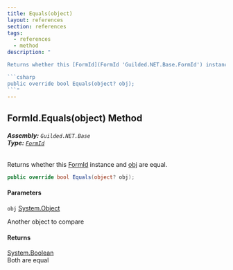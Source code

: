 ```yaml
---
title: Equals(object)
layout: references
section: references
tags:
  - references
  - method
description: "

Returns whether this [FormId](FormId 'Guilded.NET.Base.FormId') instance and [obj](FormId.Equals(object)#Guilded.NET.Base.FormId.Equals(object).obj 'Guilded.NET.Base.FormId.Equals(object).obj') are equal.

```csharp
public override bool Equals(object? obj);
```"
---
```


## FormId.Equals(object) Method
###### **Assembly:** `Guilded.NET.Base`<br/>**Type:** [`FormId`](FormId 'Guilded.NET.Base.FormId')

Returns whether this [FormId](FormId 'Guilded.NET.Base.FormId') instance and [obj](FormId.Equals(object)#Guilded.NET.Base.FormId.Equals(object).obj 'Guilded.NET.Base.FormId.Equals(object).obj') are equal.

```csharp
public override bool Equals(object? obj);
```
#### Parameters

<a name='Guilded.NET.Base.FormId.Equals(object).obj'></a>

`obj` [System.Object](https://docs.microsoft.com/en-us/dotnet/api/System.Object 'System.Object')

Another object to compare

#### Returns
[System.Boolean](https://docs.microsoft.com/en-us/dotnet/api/System.Boolean 'System.Boolean')  
Both are equal